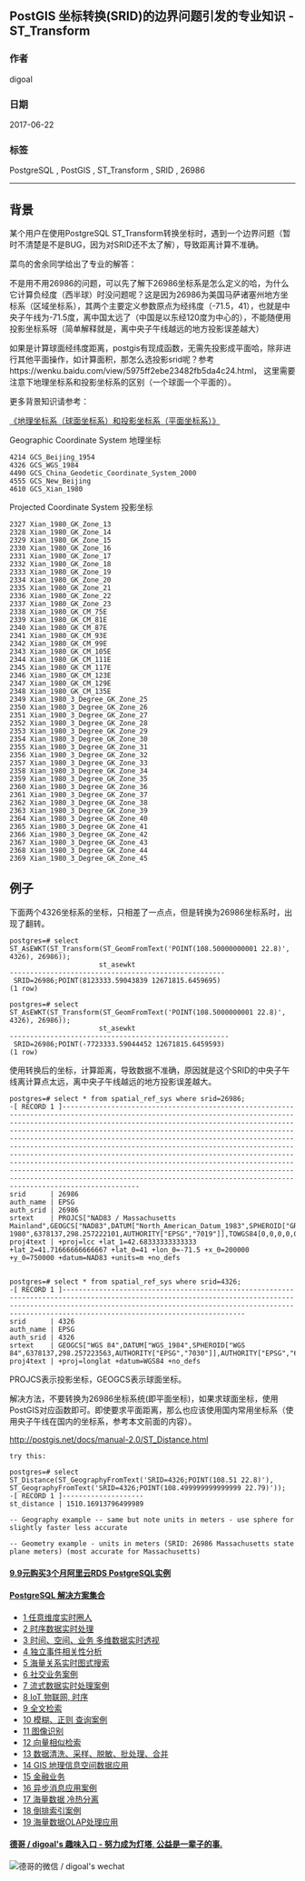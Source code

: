 ## PostGIS 坐标转换(SRID)的边界问题引发的专业知识 - ST_Transform  
              
### 作者              
digoal              
              
### 日期              
2017-06-22             
              
### 标签              
PostgreSQL , PostGIS , ST_Transform , SRID , 26986      
              
----              
              
## 背景          
某个用户在使用PostgreSQL ST_Transform转换坐标时，遇到一个边界问题（暂时不清楚是不是BUG，因为对SRID还不太了解），导致距离计算不准确。  
  
菜鸟的舍余同学给出了专业的解答：  
  
不是用不用26986的问题，可以先了解下26986坐标系是怎么定义的哈，为什么它计算负经度（西半球）时没问题呢？这是因为26986为美国马萨诸塞州地方坐标系（区域坐标系），其两个主要定义参数原点为经纬度（-71.5，41），也就是中央子午线为-71.5度，离中国太远了（中国是以东经120度为中心的），不能随便用投影坐标系呀（简单解释就是，离中央子午线越远的地方投影误差越大）   
  
如果是计算球面经纬度距离，postgis有现成函数，无需先投影成平面哈，除非进行其他平面操作，如计算面积，那怎么选投影srid呢？参考https://wenku.baidu.com/view/5975ff2ebe23482fb5da4c24.html， 这里需要注意下地理坐标系和投影坐标系的区别（一个球面一个平面的）。   
    
更多背景知识请参考：   
  
[《地理坐标系（球面坐标系）和投影坐标系（平面坐标系）》](../201709/20170911_01.md)    
    
Geographic Coordinate System 地理坐标   
  
```
4214 GCS_Beijing_1954  
4326 GCS_WGS_1984   
4490 GCS_China_Geodetic_Coordinate_System_2000  
4555 GCS_New_Beijing  
4610 GCS_Xian_1980  
```
  
Projected Coordinate System 投影坐标   
  
```
2327 Xian_1980_GK_Zone_13 
2328 Xian_1980_GK_Zone_14 
2329 Xian_1980_GK_Zone_15 
2330 Xian_1980_GK_Zone_16 
2331 Xian_1980_GK_Zone_17 
2332 Xian_1980_GK_Zone_18 
2333 Xian_1980_GK_Zone_19 
2334 Xian_1980_GK_Zone_20 
2335 Xian_1980_GK_Zone_21
2336 Xian_1980_GK_Zone_22 
2337 Xian_1980_GK_Zone_23 
2338 Xian_1980_GK_CM_75E 
2339 Xian_1980_GK_CM_81E 
2340 Xian_1980_GK_CM_87E 
2341 Xian_1980_GK_CM_93E 
2342 Xian_1980_GK_CM_99E 
2343 Xian_1980_GK_CM_105E 
2344 Xian_1980_GK_CM_111E 
2345 Xian_1980_GK_CM_117E 
2346 Xian_1980_GK_CM_123E 
2347 Xian_1980_GK_CM_129E 
2348 Xian_1980_GK_CM_135E  
2349 Xian_1980_3_Degree_GK_Zone_25 
2350 Xian_1980_3_Degree_GK_Zone_26 
2351 Xian_1980_3_Degree_GK_Zone_27 
2352 Xian_1980_3_Degree_GK_Zone_28 
2353 Xian_1980_3_Degree_GK_Zone_29 
2354 Xian_1980_3_Degree_GK_Zone_30 
2355 Xian_1980_3_Degree_GK_Zone_31 
2356 Xian_1980_3_Degree_GK_Zone_32 
2357 Xian_1980_3_Degree_GK_Zone_33 
2358 Xian_1980_3_Degree_GK_Zone_34 
2359 Xian_1980_3_Degree_GK_Zone_35 
2360 Xian_1980_3_Degree_GK_Zone_36 
2361 Xian_1980_3_Degree_GK_Zone_37 
2362 Xian_1980_3_Degree_GK_Zone_38 
2363 Xian_1980_3_Degree_GK_Zone_39 
2364 Xian_1980_3_Degree_GK_Zone_40 
2365 Xian_1980_3_Degree_GK_Zone_41 
2366 Xian_1980_3_Degree_GK_Zone_42 
2367 Xian_1980_3_Degree_GK_Zone_43 
2368 Xian_1980_3_Degree_GK_Zone_44 
2369 Xian_1980_3_Degree_GK_Zone_45
```
  
## 例子  
下面两个4326坐标系的坐标，只相差了一点点，但是转换为26986坐标系时，出现了翻转。  
  
```  
postgres=# select ST_AsEWKT(ST_Transform(ST_GeomFromText('POINT(108.50000000001 22.8)', 4326), 26986));  
                      st_asewkt                        
-----------------------------------------------------  
 SRID=26986;POINT(8123333.59043839 12671815.6459695)  
(1 row)  
  
postgres=# select ST_AsEWKT(ST_Transform(ST_GeomFromText('POINT(108.5000000001 22.8)', 4326), 26986));  
                      st_asewkt                         
------------------------------------------------------  
 SRID=26986;POINT(-7723333.59044452 12671815.6459593)  
(1 row)  
```  
  
使用转换后的坐标，计算距离，导致数据不准确，原因就是这个SRID的中央子午线离计算点太远，离中央子午线越远的地方投影误差越大。  
  
```
postgres=# select * from spatial_ref_sys where srid=26986;
-[ RECORD 1 ]-----------------------------------------------------------------------------------------------------------------------------------------------------------------------------------------------------------------------------------------------------------------------------------------------------------------------------------------------------------------------------------------------------------------------------------------------------------------------------------------------------------------------------------------------------------------------------------------------------------------------------------------------------------------------------------------------------------------------------------------------
srid      | 26986
auth_name | EPSG
auth_srid | 26986
srtext    | PROJCS["NAD83 / Massachusetts Mainland",GEOGCS["NAD83",DATUM["North_American_Datum_1983",SPHEROID["GRS 1980",6378137,298.257222101,AUTHORITY["EPSG","7019"]],TOWGS84[0,0,0,0,0,0,0],AUTHORITY["EPSG","6269"]],PRIMEM["Greenwich",0,AUTHORITY["EPSG","8901"]],UNIT["degree",0.0174532925199433,AUTHORITY["EPSG","9122"]],AUTHORITY["EPSG","4269"]],PROJECTION["Lambert_Conformal_Conic_2SP"],PARAMETER["standard_parallel_1",42.68333333333333],PARAMETER["standard_parallel_2",41.71666666666667],PARAMETER["latitude_of_origin",41],PARAMETER["central_meridian",-71.5],PARAMETER["false_easting",200000],PARAMETER["false_northing",750000],UNIT["metre",1,AUTHORITY["EPSG","9001"]],AXIS["X",EAST],AXIS["Y",NORTH],AUTHORITY["EPSG","26986"]]
proj4text | +proj=lcc +lat_1=42.68333333333333 +lat_2=41.71666666666667 +lat_0=41 +lon_0=-71.5 +x_0=200000 +y_0=750000 +datum=NAD83 +units=m +no_defs 


postgres=# select * from spatial_ref_sys where srid=4326;
-[ RECORD 1 ]---------------------------------------------------------------------------------------------------------------------------------------------------------------------------------------------------------------------------------------------------------------
srid      | 4326
auth_name | EPSG
auth_srid | 4326
srtext    | GEOGCS["WGS 84",DATUM["WGS_1984",SPHEROID["WGS 84",6378137,298.257223563,AUTHORITY["EPSG","7030"]],AUTHORITY["EPSG","6326"]],PRIMEM["Greenwich",0,AUTHORITY["EPSG","8901"]],UNIT["degree",0.0174532925199433,AUTHORITY["EPSG","9122"]],AUTHORITY["EPSG","4326"]]
proj4text | +proj=longlat +datum=WGS84 +no_defs 
```
  
PROJCS表示投影坐标，GEOGCS表示球面坐标。  
  
解决方法，不要转换为26986坐标系统(即平面坐标)，如果求球面坐标，使用PostGIS对应函数即可。即使要求平面距离，那么也应该使用国内常用坐标系（使用央子午线在国内的坐标系，参考本文前面的内容）。    
  
http://postgis.net/docs/manual-2.0/ST_Distance.html  
  
```  
try this:  
  
postgres=# select ST_Distance(ST_GeographyFromText('SRID=4326;POINT(108.51 22.8)'), ST_GeographyFromText('SRID=4326;POINT(108.499999999999999 22.79)'));  
-[ RECORD 1 ]--------------------  
st_distance | 1510.16913796499989  
  
-- Geography example -- same but note units in meters - use sphere for slightly faster less accurate  
  
-- Geometry example - units in meters (SRID: 26986 Massachusetts state plane meters) (most accurate for Massachusetts)  
```  
    
  
  
  
  
  
  
  
  
  
  
  
  
  
  
  
  
  
  
  
  
  
  
  
  
  
  
  
  
  
  
  
  
  
  
  
  
  
  
  
  
  
  
  
  
  
#### [9.9元购买3个月阿里云RDS PostgreSQL实例](https://www.aliyun.com/database/postgresqlactivity "57258f76c37864c6e6d23383d05714ea")
  
  
#### [PostgreSQL 解决方案集合](https://yq.aliyun.com/topic/118 "40cff096e9ed7122c512b35d8561d9c8")
- [1 任意维度实时圈人](https://yq.aliyun.com/topic/118 "40cff096e9ed7122c512b35d8561d9c8")
- [2 时序数据实时处理](https://yq.aliyun.com/topic/118 "40cff096e9ed7122c512b35d8561d9c8")
- [3 时间、空间、业务 多维数据实时透视](https://yq.aliyun.com/topic/118 "40cff096e9ed7122c512b35d8561d9c8")
- [4 独立事件相关性分析](https://yq.aliyun.com/topic/118 "40cff096e9ed7122c512b35d8561d9c8")
- [5 海量关系实时图式搜索](https://yq.aliyun.com/topic/118 "40cff096e9ed7122c512b35d8561d9c8")
- [6 社交业务案例](https://yq.aliyun.com/topic/118 "40cff096e9ed7122c512b35d8561d9c8")
- [7 流式数据实时处理案例](https://yq.aliyun.com/topic/118 "40cff096e9ed7122c512b35d8561d9c8")
- [8 IoT 物联网, 时序](https://yq.aliyun.com/topic/118 "40cff096e9ed7122c512b35d8561d9c8")
- [9 全文检索](https://yq.aliyun.com/topic/118 "40cff096e9ed7122c512b35d8561d9c8")
- [10 模糊、正则 查询案例](https://yq.aliyun.com/topic/118 "40cff096e9ed7122c512b35d8561d9c8")
- [11 图像识别](https://yq.aliyun.com/topic/118 "40cff096e9ed7122c512b35d8561d9c8")
- [12 向量相似检索](https://yq.aliyun.com/topic/118 "40cff096e9ed7122c512b35d8561d9c8")
- [13 数据清洗、采样、脱敏、批处理、合并](https://yq.aliyun.com/topic/118 "40cff096e9ed7122c512b35d8561d9c8")
- [14 GIS 地理信息空间数据应用](https://yq.aliyun.com/topic/118 "40cff096e9ed7122c512b35d8561d9c8")
- [15 金融业务](https://yq.aliyun.com/topic/118 "40cff096e9ed7122c512b35d8561d9c8")
- [16 异步消息应用案例](https://yq.aliyun.com/topic/118 "40cff096e9ed7122c512b35d8561d9c8")
- [17 海量数据 冷热分离](https://yq.aliyun.com/topic/118 "40cff096e9ed7122c512b35d8561d9c8")
- [18 倒排索引案例](https://yq.aliyun.com/topic/118 "40cff096e9ed7122c512b35d8561d9c8")
- [19 海量数据OLAP处理应用](https://yq.aliyun.com/topic/118 "40cff096e9ed7122c512b35d8561d9c8")
  
  
#### [德哥 / digoal's 趣味入口 - 努力成为灯塔, 公益是一辈子的事.](https://github.com/digoal/blog/blob/master/README.md "22709685feb7cab07d30f30387f0a9ae")
  
  
![德哥的微信 / digoal's wechat](../pic/digoal_weixin.jpg "f7ad92eeba24523fd47a6e1a0e691b59")
  
